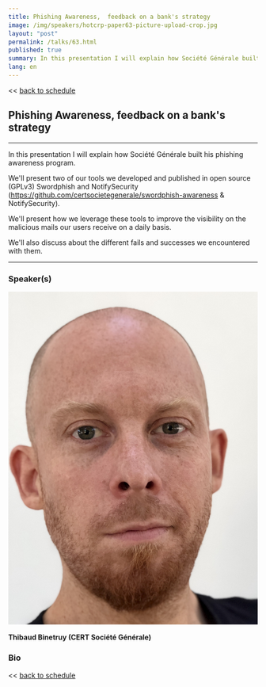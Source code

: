 ```yaml
---
title: Phishing Awareness,  feedback on a bank's strategy
image: /img/speakers/hotcrp-paper63-picture-upload-crop.jpg
layout: "post"
permalink: /talks/63.html
published: true
summary: In this presentation I will explain how Société Générale built his phishing awareness pro…
lang: en
---
```

<< [back to schedule](/schedule/)

## Phishing Awareness,  feedback on a bank's strategy
---


In this presentation I will explain how Société Générale built his phishing awareness program.

We'll present two of our tools we developed and published in open source (GPLv3) Swordphish and NotifySecurity (https://github.com/certsocietegenerale/swordphish-awareness & NotifySecurity).

We'll present how we leverage these tools to improve the visibility on the malicious mails our users receive on a daily basis. 

We'll also discuss about the different fails and successes we encountered with them.

---
### Speaker(s)
![speaker](/img/speakers/hotcrp-paper63-picture-upload.jpg)

**Thibaud Binetruy (CERT Société Générale)**

### Bio


<< [back to schedule](/schedule/)